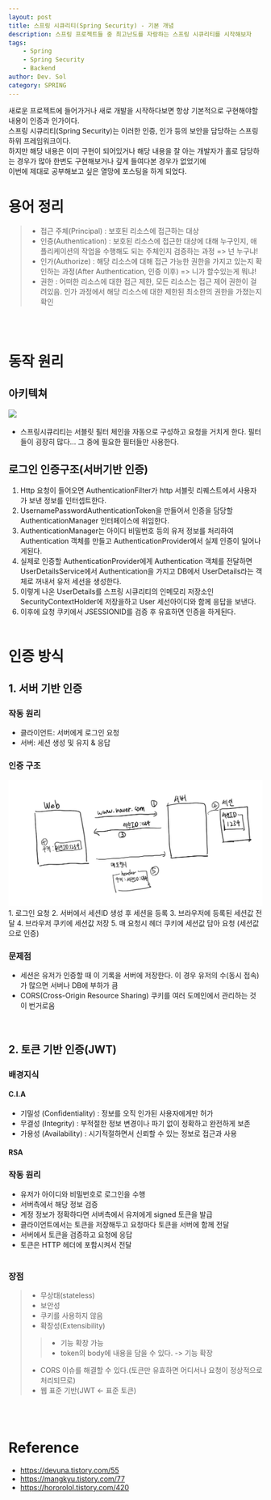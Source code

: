 ```yaml
---
layout: post
title: 스프링 시큐리티(Spring Security) - 기본 개념
description: 스프링 프로젝트들 중 최고난도를 자랑하는 스프링 시큐리티를 시작해보자
tags: 
    - Spring
    - Spring Security
    - Backend
author: Dev. Sol
category: SPRING
---
```


새로운 프로젝트에 들어가거나 새로 개발을 시작하다보면 항상 기본적으로 구현해야할 내용이 인증과 인가이다.<br>
스프링 시큐리티(Spring Security)는 이러한 인증, 인가 등의 보안을 담당하는 스프링 하위 프레임워크이다.<br>
하지만 해당 내용은 이미 구현이 되어있거나 해당 내용을 잘 아는 개발자가 홀로 담당하는 경우가 많아 한번도 구현해보거나 깊게 들여다본 경우가 없었기에<br>
이번에 제대로 공부해보고 싶은 열망에 포스팅을 하게 되었다.


# 용어 정리
> - 접근 주체(Principal) : 보호된 리소스에 접근하는 대상
> - 인증(Authentication) : 보호된 리소스에 접근한 대상에 대해 누구인지, 애플리케이션의 작업을 수행해도 되는 주체인지 검증하는 과정 => 넌 누구냐!
> - 인가(Authorize) : 해당 리소스에 대해 접근 가능한 권한을 가지고 있는지 확인하는 과정(After Authentication, 인증 이후)  => 니가 할수있는게 뭐냐!
> - 권한 : 어떠한 리소스에 대한 접근 제한, 모든 리소스는 접근 제어 권한이 걸려있음. 인가 과정에서 해당 리소스에 대한 제한된 최소한의 권한을 가졌는지 확인

<br><br>

# 동작 원리
## 아키텍쳐
<img src="https://img1.daumcdn.net/thumb/R1280x0/?scode=mtistory2&fname=https%3A%2F%2Fblog.kakaocdn.net%2Fdn%2FUOabX%2FbtqEJBBNixH%2FPGDv64FTKaBSLzMiiXkA3K%2Fimg.png">

- 스프링시큐리티는 서블릿 필터 체인을 자동으로 구성하고 요청을 거치게 한다. 필터들이 굉장히 많다... 그 중에 필요한 필터들만 사용한다.


## 로그인 인증구조(서버기반 인증)
1. Http 요청이 들어오면 AuthenticationFilter가 http 서블릿 리퀘스트에서 사용자가 보낸 정보를 인터셉트한다.
2. UsernamePasswordAuthenticationToken을 만들어서 인증을 담당할 AuthenticationManager 인터페이스에 위임한다.
3. AuthenticationManager는 아이디 비밀번호 등의 유저 정보를 처리하여 Authentication 객체를 만들고 AuthenticationProvider에서 실제 인증이 일어나게된다.
4. 실제로 인증할 AuthenticationProvider에게 Authentication 객체를 전달하면 UserDetailsService에서 Authentication을 가지고 DB에서 UserDetails라는 객체로 꺼내서 유저 세선을 생성한다.
5. 이렇게 나온 UserDetails를 스프링 시큐리티의 인메모리 저장소인 SecurityContextHolder에 저장을하고 User 세선아이디와 함께 응답을 보낸다.
6. 이후에 요청 쿠키에서 JSESSIONID를 검증 후 유효하면 인증을 하게된다.
<br><br>

# 인증 방식
## 1. 서버 기반 인증
### 작동 원리
- 클라이언트: 서버에게 로그인 요청
- 서버: 세션 생성 및 유지 & 응답


### 인증 구조
<img src='/assets/images/sol/20210525/session_diagram.png'>
1. 로그인 요청
2. 서버에서 세션ID 생성 후 세션을 등록
3. 브라우저에 등록된 세션값 전달
4. 브라우저 쿠키에 세션값 저장
5. 매 요청시 헤더 쿠키에 세션값 담아 요청 (세션값으로 인증)


### 문제점
- 세션은 유저가 인증할 때 이 기록을 서버에 저장한다. 이 경우 유저의 수(동시 접속)가 많으면 서버나 DB에 부하가 큼
- CORS(Cross-Origin Resource Sharing) 쿠키를 여러 도메인에서 관리하는 것이 번거로움
<br>

## 2. 토큰 기반 인증(JWT)
### 배경지식
#### C.I.A
- 기밀성 (Confidentiality) : 정보를 오직 인가된 사용자에게만 허가
- 무결성 (Integrity) : 부적절한 정보 변경이나 파기 없이 정확하고 완전하게 보존
- 가용성 (Availability) : 시기적절하면서 신뢰할 수 있는 정보로 접근과 사용

#### RSA


### 작동 원리
- 유저가 아이디와 비밀번호로 로그인을 수행
- 서버측에서 해당 정보 검증
- 계정 정보가 정확하다면 서버측에서 유저에게 signed 토큰을 발급
- 클라이언트에서는 토큰을 저장해두고 요청마다 토큰을 서버에 함께 전달
- 서버에서 토큰을 검증하고 요청에 응답
- 토큰은 HTTP 헤더에 포함시켜서 전달
<br><br>

### 장점
> - 무상태(stateless)
> - 보안성
> - 쿠키를 사용하지 않음
> - 확장성(Extensibility)
>> - 기능 확장 가능
>> - token의 body에 내용을 담을 수 있다. -> 기능 확장
> - CORS 이슈를 해결할 수 있다.(토큰만 유효하면 어디서나 요청이 정상적으로 처리되므로)
> - 웹 표준 기반(JWT <- 표준 토큰)

<br><br>


# Reference 
- https://devuna.tistory.com/55
- https://mangkyu.tistory.com/77
- https://hororolol.tistory.com/420
